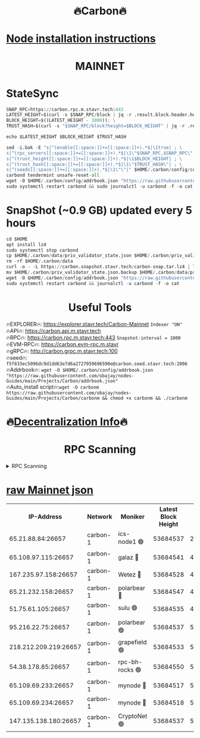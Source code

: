 <h1 align="center"> 🔥Carbon🔥</h1>

[Node installation instructions](https://github.com/obajay/nodes-Guides/tree/main/Projects/Carbon)
=
<h1 align="center"> MAINNET</h1>

# StateSync
```python
SNAP_RPC=https://carbon.rpc.m.stavr.tech:443
LATEST_HEIGHT=$(curl -s $SNAP_RPC/block | jq -r .result.block.header.height); \
BLOCK_HEIGHT=$((LATEST_HEIGHT - 1000)); \
TRUST_HASH=$(curl -s "$SNAP_RPC/block?height=$BLOCK_HEIGHT" | jq -r .result.block_id.hash)

echo $LATEST_HEIGHT $BLOCK_HEIGHT $TRUST_HASH

sed -i.bak -E "s|^(enable[[:space:]]+=[[:space:]]+).*$|\1true| ; \
s|^(rpc_servers[[:space:]]+=[[:space:]]+).*$|\1\"$SNAP_RPC,$SNAP_RPC\"| ; \
s|^(trust_height[[:space:]]+=[[:space:]]+).*$|\1$BLOCK_HEIGHT| ; \
s|^(trust_hash[[:space:]]+=[[:space:]]+).*$|\1\"$TRUST_HASH\"| ; \
s|^(seeds[[:space:]]+=[[:space:]]+).*$|\1\"\"|" $HOME/.carbon/config/config.toml
carbond tendermint unsafe-reset-all
wget -O $HOME/.carbon/config/addrbook.json "https://raw.githubusercontent.com/obajay/nodes-Guides/main/Projects/Carbon/addrbook.json"
sudo systemctl restart carbond && sudo journalctl -u carbond -f -o cat
```
# SnapShot (~0.9 GB) updated every 5 hours
```python
cd $HOME
apt install lz4
sudo systemctl stop carbond
cp $HOME/.carbon/data/priv_validator_state.json $HOME/.carbon/priv_validator_state.json.backup
rm -rf $HOME/.carbon/data
curl -o - -L https://carbon.snapshot.stavr.tech/carbon-snap.tar.lz4 | lz4 -c -d - | tar -x -C $HOME/.carbon --strip-components 2
mv $HOME/.carbon/priv_validator_state.json.backup $HOME/.carbon/data/priv_validator_state.json
wget -O $HOME/.carbon/config/addrbook.json "https://raw.githubusercontent.com/obajay/nodes-Guides/main/Projects/Carbon/addrbook.json"
sudo systemctl restart carbond && journalctl -u carbond -f -o cat
```

 <h1 align="center"> Useful Tools</h1>

🔥EXPLORER🔥:     https://explorer.stavr.tech/Carbon-Mainnet        `Indexer "ON"` \
🔥API🔥:          https://carbon.api.m.stavr.tech \
🔥RPC🔥:          https://carbon.rpc.m.stavr.tech:443              `Snapshot-interval = 1000` \
🔥EVM-RPC🔥:      https://carbon.evm-rpc.m.stavr \
🔥gRPC🔥:         http://carbon.grpc.m.stavr.tech:100 \
🔥seed🔥:      `f5f833ec5096dc9d1dd63e7d6a2727059696590e@carbon.seed.stavr.tech:2006` \
🔥Addrbook🔥:  `wget -O $HOME/.carbon/config/addrbook.json "https://raw.githubusercontent.com/obajay/nodes-Guides/main/Projects/Carbon/addrbook.json"` \
🔥Auto_install script🔥:`wget -O carbonm https://raw.githubusercontent.com/obajay/nodes-Guides/main/Projects/Carbon/carbonm && chmod +x carbonm && ./carbonm`

🔥[Decentralization Info](https://github.com/obajay/StateSync-snapshots/tree/main/Projects/Carbon/Decentralization)🔥
=
<h1 align="center"> RPC Scanning</h1>

<details>
<summary>RPC Scanning</summary>

<h2 align="center"> We scan nodes in real time every 4 hours. And we provide the final result of RPC endpoints.
We cannot influence the operation of these nodes in any way. </h2>


```python
If Voting Power is higher than 0 --> then the Node is a validator of the network and may be subject to attack and be a potential threat to the chain.
```
```python
We marked such validators with a red symbol
```

</details>

[raw Mainnet json](https://rpc-check.carbonm.stavr.tech/carbonm/rpc-carbonm-result.json)
=


<table><tr><th>IP-Address</th><th>Network</th><th>Moniker</th><th>Latest Block Height</th><th>Earliest Block Height</th><th>Catching Up</th><th>Tx Index</th><th>Voting Power</th><th>Scan Time</th></tr><tr><td>65.21.88.84:26657</td><td>carbon-1</td><td>ics-node1 🟢</td><td>53684537</td><td>21164241</td><td>False</td><td>off</td><td>0</td><td>2024-02-14T23:59:41.448306260UTC</td></tr><tr><td>65.108.97.115:26657</td><td>carbon-1</td><td>galaz 🔴</td><td>53684541</td><td>47374001</td><td>False</td><td>on</td><td>11262397576</td><td>2024-02-14T23:59:50.350254738UTC</td></tr><tr><td>167.235.97.158:26657</td><td>carbon-1</td><td>Wetez 🔴</td><td>53684528</td><td>48067570</td><td>False</td><td>on</td><td>1343100477</td><td>2024-02-14T23:59:20.391263750UTC</td></tr><tr><td>65.21.232.158:26657</td><td>carbon-1</td><td>polarbear 🔴</td><td>53684547</td><td>48126001</td><td>False</td><td>on</td><td>10428620951</td><td>2024-02-15T00:00:01.034050833UTC</td></tr><tr><td>51.75.61.105:26657</td><td>carbon-1</td><td>sulu 🟢</td><td>53684535</td><td>48742001</td><td>False</td><td>on</td><td>0</td><td>2024-02-14T23:59:34.596192060UTC</td></tr><tr><td>95.216.22.75:26657</td><td>carbon-1</td><td>polarbear 🟢</td><td>53684537</td><td>52338001</td><td>False</td><td>on</td><td>0</td><td>2024-02-14T23:59:39.085337154UTC</td></tr><tr><td>218.212.209.219:26657</td><td>carbon-1</td><td>grapefield 🟢</td><td>53684533</td><td>52371001</td><td>False</td><td>on</td><td>0</td><td>2024-02-14T23:59:32.244087843UTC</td></tr><tr><td>54.38.178.85:26657</td><td>carbon-1</td><td>rpc-bh-rocks 🟢</td><td>53684550</td><td>53130001</td><td>False</td><td>on</td><td>0</td><td>2024-02-15T00:00:07.452615222UTC</td></tr><tr><td>65.109.69.233:26657</td><td>carbon-1</td><td>mynode 🔴</td><td>53684517</td><td>53160001</td><td>False</td><td>off</td><td>8763601477</td><td>2024-02-14T23:59:01.405388421UTC</td></tr><tr><td>65.109.69.234:26657</td><td>carbon-1</td><td>mynode 🔴</td><td>53684518</td><td>53160001</td><td>False</td><td>off</td><td>12825413790</td><td>2024-02-14T23:59:01.725154557UTC</td></tr><tr><td>147.135.138.180:26657</td><td>carbon-1</td><td>CryptoNet 🟢</td><td>53684537</td><td>53567001</td><td>False</td><td>on</td><td>0</td><td>2024-02-14T23:59:43.823505535UTC</td></tr></table>
